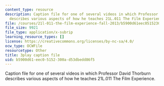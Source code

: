 ```yaml
---
content_type: resource
description: Caption file for one of several videos in which Professor David Thorburn
  describes various aspects of how he teaches 21L.011 The Film Experience.
file: /courses/21l-011-the-film-experience-fall-2013/b5900d61eec05152300ad53dbedd86f5_lhKse0vIbqo.srt
file_size: 9921
file_type: application/x-subrip
learning_resource_types: []
license: https://creativecommons.org/licenses/by-nc-sa/4.0/
ocw_type: OCWFile
resourcetype: Other
title: 3play caption file
uid: b5900d61-eec0-5152-300a-d53dbedd86f5
---
```

Caption file for one of several videos in which Professor David Thorburn describes various aspects of how he teaches 21L.011 The Film Experience.